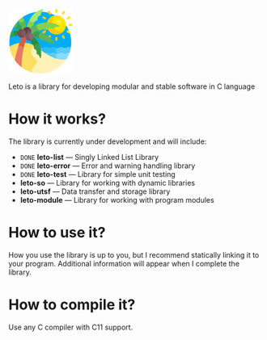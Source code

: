 ![](images/leto_128px.png)

Leto is a library for developing modular and stable software in C language

# How it works?

The library is currently under development and will include:
+ `DONE` **leto-list** — Singly Linked List Library
+ `DONE` **leto-error** — Error and warning handling library
+ `DONE` **leto-test** — Library for simple unit testing
+ **leto-so** — Library for working with dynamic libraries
+ **leto-utsf** — Data transfer and storage library
+ **leto-module** — Library for working with program modules

# How to use it?

How you use the library is up to you, but I recommend statically linking it to your program.
Additional information will appear when I complete the library.

# How to compile it?

Use any C compiler with C11 support.  
